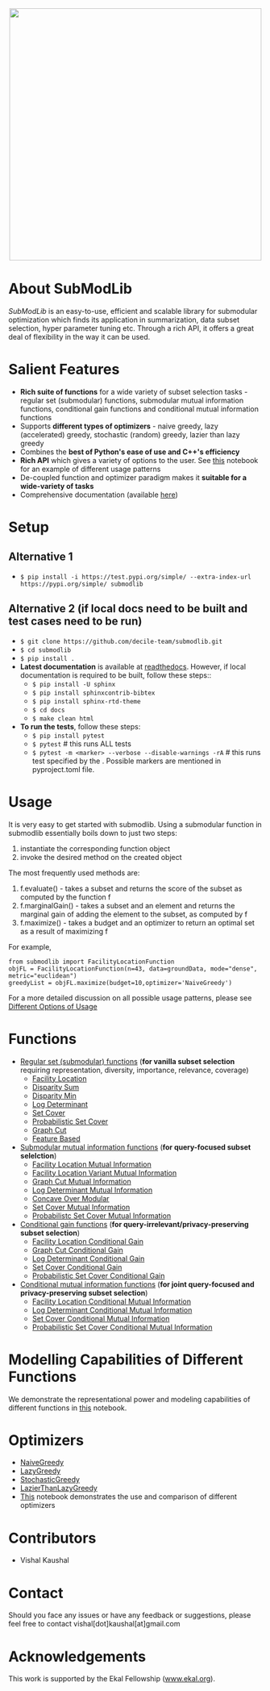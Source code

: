 <p align="center">
    <br>
        &nbsp&nbsp&nbsp&nbsp&nbsp&nbsp&nbsp&nbsp&nbsp&nbsp&nbsp&nbsp
        <img src="https://github.com/decile-team/submodlib/blob/master/submodlib_logo.png" width="500" />
    </br>
</p>

# About SubModLib

*SubModLib* is an easy-to-use, efficient and scalable library for submodular optimization which finds its application in summarization, data subset selection, hyper parameter tuning etc. Through a rich API, it offers a great deal of flexibility in the way it can be used.

# Salient Features

* **Rich suite of functions** for a wide variety of subset selection tasks - regular set (submodular) functions, submodular mutual information functions, conditional gain functions and conditional mutual information functions
* Supports **different types of optimizers** - naive greedy, lazy (accelerated) greedy, stochastic (random) greedy, lazier than lazy greedy
* Combines the **best of Python's ease of use and C++'s efficiency**
* **Rich API** which gives a variety of options to the user. See [this](https://colab.research.google.com/github/vishkaush/submodlib/blob/master/tutorials/Different_Options_for_Usage.ipynb) notebook for an example of different usage patterns
* De-coupled function and optimizer paradigm makes it **suitable for a wide-variety of tasks** 
* Comprehensive documentation (available [here](https://submodlib.readthedocs.io/))

# Setup

## Alternative 1
* `$ pip install -i https://test.pypi.org/simple/ --extra-index-url https://pypi.org/simple/ submodlib`

## Alternative 2 (if local docs need to be built and test cases need to be run)
* `$ git clone https://github.com/decile-team/submodlib.git`
* `$ cd submodlib`
* `$ pip install .`
* **Latest documentation** is available at [readthedocs](https://submodlib.readthedocs.io/). However, if local documentation is required to be built, follow these steps::
    * `$ pip install -U sphinx`
    * `$ pip install sphinxcontrib-bibtex`
    * `$ pip install sphinx-rtd-theme`
    * `$ cd docs`
    * `$ make clean html`
* **To run the tests**, follow these steps:
    * `$ pip install pytest`
    * `$ pytest` # this runs ALL tests
    * `$ pytest -m <marker> --verbose --disable-warnings -rA` # this runs test specified by the <marker>. Possible markers are mentioned in pyproject.toml file.

# Usage

It is very easy to get started with submodlib. Using a submodular function in submodlib essentially boils down to just two steps:

1. instantiate the corresponding function object
2. invoke the desired method on the created object

The most frequently used methods are:
1. f.evaluate() - takes a subset and returns the score of the subset as computed by the function f
2. f.marginalGain() - takes a subset and an element and returns the marginal gain of adding the element to the subset, as computed by f
3. f.maximize() - takes a budget and an optimizer to return an optimal set as a result of maximizing f

For example,
```
from submodlib import FacilityLocationFunction
objFL = FacilityLocationFunction(n=43, data=groundData, mode="dense", metric="euclidean")
greedyList = objFL.maximize(budget=10,optimizer='NaiveGreedy')
```

For a more detailed discussion on all possible usage patterns, please see [Different Options of Usage](https://colab.research.google.com/github/vishkaush/submodlib/blob/master/tutorials/Different_Options_for_Usage.ipynb)


# Functions

* [Regular set (submodular) functions](https://submodlib.readthedocs.io/en/latest/functions/submodularFunctions.html) (**for vanilla subset selection** requiring representation, diversity, importance, relevance, coverage)
    * [Facility Location](https://submodlib.readthedocs.io/en/latest/functions/facilityLocation.html)
    * [Disparity Sum](https://submodlib.readthedocs.io/en/latest/functions/disparitySum.html)
    * [Disparity Min](https://submodlib.readthedocs.io/en/latest/functions/disparityMin.html)
    * [Log Determinant](https://submodlib.readthedocs.io/en/latest/functions/logDeterminant.html)
    * [Set Cover](https://submodlib.readthedocs.io/en/latest/functions/setCover.html)
    * [Probabilistic Set Cover](https://submodlib.readthedocs.io/en/latest/functions/probabilisticSetCover.html)
    * [Graph Cut](https://submodlib.readthedocs.io/en/latest/functions/graphCut.html)
    * [Feature Based](https://submodlib.readthedocs.io/en/latest/functions/featureBased.html)
* [Submodular mutual information functions](https://submodlib.readthedocs.io/en/latest/functions/submodularMutualInformation.html) (**for query-focused subset selelction**)
    * [Facility Location Mutual Information](https://submodlib.readthedocs.io/en/latest/functions/facilityLocationMutualInformation.html)
    * [Facility Location Variant Mutual Information](https://submodlib.readthedocs.io/en/latest/functions/facilityLocationVariantMutualInformation.html)
    * [Graph Cut Mutual Information](https://submodlib.readthedocs.io/en/latest/functions/graphCutMutualInformation.html)
    * [Log Determinant Mutual Information](https://submodlib.readthedocs.io/en/latest/functions/logDeterminantMutualInformation.html)
    * [Concave Over Modular](https://submodlib.readthedocs.io/en/latest/functions/concaveOverModular.html)
    * [Set Cover Mutual Information](https://submodlib.readthedocs.io/en/latest/functions/setCoverMutualInformation.html)
    * [Probabilistc Set Cover Mutual Information](https://submodlib.readthedocs.io/en/latest/functions/probabilisticSetCoverMutualInformation.html)
* [Conditional gain functions](https://submodlib.readthedocs.io/en/latest/functions/conditionalGain.html) (**for query-irrelevant/privacy-preserving subset selection**)
    * [Facility Location Conditional Gain](https://submodlib.readthedocs.io/en/latest/functions/facilityLocationConditionalGain.html)
    * [Graph Cut Conditional Gain](https://submodlib.readthedocs.io/en/latest/functions/graphCutConditionalGain.html)
    * [Log Determinant Conditional Gain](https://submodlib.readthedocs.io/en/latest/functions/logDeterminantConditionalGain.html)
    * [Set Cover Conditional Gain](https://submodlib.readthedocs.io/en/latest/functions/setCoverConditionalGain.html)
    * [Probabilistic Set Cover Conditional Gain](https://submodlib.readthedocs.io/en/latest/functions/probabilisticSetCoverConditionalGain.html)
* [Conditional mutual information functions](https://submodlib.readthedocs.io/en/latest/functions/conditionalMutualInformation.html) (**for joint query-focused and privacy-preserving subset selection**)
    * [Facility Location Conditional Mutual Information](https://submodlib.readthedocs.io/en/latest/functions/facilityLocationConditionalMutualInformation.html)
    * [Log Determinant Conditional Mutual Information](https://submodlib.readthedocs.io/en/latest/functions/logDeterminantConditionalMutualInformation.html)
    * [Set Cover Conditional Mutual Information](https://submodlib.readthedocs.io/en/latest/functions/setCoverConditionalMutualInformation.html)
    * [Probabilistic Set Cover Conditional Mutual Information](https://submodlib.readthedocs.io/en/latest/functions/probabilisticSetCoverConditionalMutualInformation.html)

# Modelling Capabilities of Different Functions

We demonstrate the representational power and modeling capabilities of different functions in [this](https://github.com/decile-team/submodlib/blob/master/tutorials/Representational%20Power%20of%20Different%20Functions.ipynb) notebook.

# Optimizers 

* [NaiveGreedy](https://submodlib.readthedocs.io/en/latest/optimizers/naiveGreedy.html)
* [LazyGreedy](https://submodlib.readthedocs.io/en/latest/optimizers/lazyGreedy.html)
* [StochasticGreedy](https://submodlib.readthedocs.io/en/latest/optimizers/stochasticGreedy.html)
* [LazierThanLazyGreedy](https://submodlib.readthedocs.io/en/latest/optimizers/lazierThanLazyGreedy.html)
* [This](https://github.com/decile-team/submodlib/blob/master/tutorials/Optimizers.ipynb) notebook demonstrates the use and comparison of different optimizers

# Contributors

* Vishal Kaushal

# Contact

Should you face any issues or have any feedback or suggestions, please feel free to contact vishal[dot]kaushal[at]gmail.com

# Acknowledgements 

This work is supported by the Ekal Fellowship (www.ekal.org).
